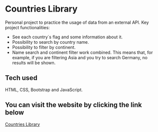 # Countries Library

Personal project to practice the usage of data from an external API. Key project functionalities:

  - See each country´s flag and some information about it.
  - Possibility to search by country name.
  - Possibility to filter by continent.
  - Name search and continent filter work combined. This means that, for example, if you are filtering Asia and you try to search Germany, no results will be shown.

## Tech used

HTML, CSS, Bootstrap and JavaScript.

## You can visit the website by clicking the link below

[Countries Library](https://countries-library.netlify.app/)
